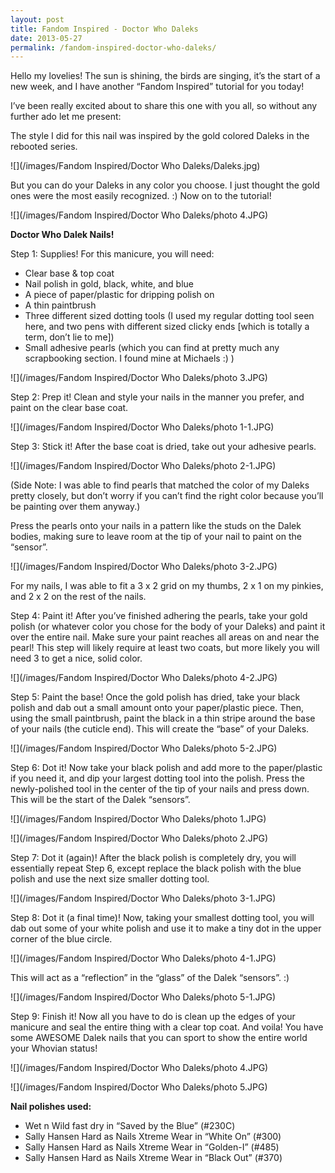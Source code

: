 ```yaml
---
layout: post
title: Fandom Inspired - Doctor Who Daleks
date: 2013-05-27
permalink: /fandom-inspired-doctor-who-daleks/
---
```


Hello my lovelies! The sun is shining, the birds are singing, it’s the start of a new week, and I have another “Fandom Inspired” tutorial for you today!

I’ve been really excited about to share this one with you all, so without any further ado let me present:

The style I did for this nail was inspired by the gold colored Daleks in the rebooted series.

![](/images/Fandom Inspired/Doctor Who Daleks/Daleks.jpg)

But you can do your Daleks in any color you choose. I just thought the gold ones were the most easily recognized. :) Now on to the tutorial!

![](/images/Fandom Inspired/Doctor Who Daleks/photo 4.JPG)

**Doctor Who Dalek Nails!**

Step 1: Supplies! For this manicure, you will need:

- Clear base & top coat
- Nail polish in gold, black, white, and blue
- A piece of paper/plastic for dripping polish on
- A thin paintbrush
- Three different sized dotting tools (I used my regular dotting tool seen here, and two pens with different sized clicky ends [which is totally a term, don’t lie to me])
- Small adhesive pearls (which you can find at pretty much any scrapbooking section. I found mine at Michaels :) )

![](/images/Fandom Inspired/Doctor Who Daleks/photo 3.JPG)

Step 2: Prep it! Clean and style your nails in the manner you prefer, and paint on the clear base coat.

![](/images/Fandom Inspired/Doctor Who Daleks/photo 1-1.JPG)

Step 3: Stick it! After the base coat is dried, take out your adhesive pearls.

![](/images/Fandom Inspired/Doctor Who Daleks/photo 2-1.JPG)

(Side Note: I was able to find pearls that matched the color of my Daleks pretty closely, but don’t worry if you can’t find the right color because you’ll be painting over them anyway.)

Press the pearls onto your nails in a pattern like the studs on the Dalek bodies, making sure to leave room at the tip of your nail to paint on the “sensor”.

![](/images/Fandom Inspired/Doctor Who Daleks/photo 3-2.JPG)

For my nails, I was able to fit a 3 x 2 grid on my thumbs, 2 x 1 on my pinkies, and 2 x 2 on the rest of the nails.

Step 4: Paint it! After you’ve finished adhering the pearls, take your gold polish (or whatever color you chose for the body of your Daleks) and paint it over the entire nail. Make sure your paint reaches all areas on and near the pearl! This step will likely require at least two coats, but more likely you will need 3 to get a nice, solid color.

![](/images/Fandom Inspired/Doctor Who Daleks/photo 4-2.JPG)

Step 5: Paint the base! Once the gold polish has dried, take your black polish and dab out a small amount onto your paper/plastic piece. Then, using the small paintbrush, paint the black in a thin stripe around the base of your nails (the cuticle end). This will create the “base” of your Daleks.

![](/images/Fandom Inspired/Doctor Who Daleks/photo 5-2.JPG)

Step 6: Dot it! Now take your black polish and add more to the paper/plastic if you need it, and dip your largest dotting tool into the polish. Press the newly-polished tool in the center of the tip of your nails and press down. This will be the start of the Dalek “sensors”.

![](/images/Fandom Inspired/Doctor Who Daleks/photo 1.JPG)

![](/images/Fandom Inspired/Doctor Who Daleks/photo 2.JPG)

Step 7: Dot it (again)! After the black polish is completely dry, you will essentially repeat Step 6, except replace the black polish with the blue polish and use the next size smaller dotting tool.

![](/images/Fandom Inspired/Doctor Who Daleks/photo 3-1.JPG)

Step 8: Dot it (a final time)! Now, taking your smallest dotting tool, you will dab out some of your white polish and use it to make a tiny dot in the upper corner of the blue circle.

![](/images/Fandom Inspired/Doctor Who Daleks/photo 4-1.JPG)

This will act as a “reflection” in the “glass” of the Dalek “sensors”. :)

![](/images/Fandom Inspired/Doctor Who Daleks/photo 5-1.JPG)

Step 9: Finish it! Now all you have to do is clean up the edges of your manicure and seal the entire thing with a clear top coat. And voila! You have some AWESOME Dalek nails that you can sport to show the entire world your Whovian status!

![](/images/Fandom Inspired/Doctor Who Daleks/photo 4.JPG)

![](/images/Fandom Inspired/Doctor Who Daleks/photo 5.JPG)

**Nail polishes used:**

- Wet n Wild fast dry in “Saved by the Blue” (#230C)
- Sally Hansen Hard as Nails Xtreme Wear in “White On” (#300)
- Sally Hansen Hard as Nails Xtreme Wear in “Golden-I” (#485)
- Sally Hansen Hard as Nails Xtreme Wear in “Black Out” (#370)